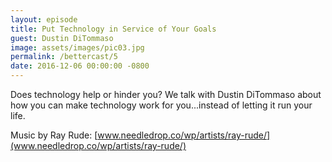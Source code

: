 ```yaml
---
layout: episode
title: Put Technology in Service of Your Goals
guest: Dustin DiTommaso
image: assets/images/pic03.jpg
permalink: /bettercast/5
date: 2016-12-06 00:00:00 -0800
---
```


Does technology help or hinder you? We talk with Dustin DiTommaso about how you can make technology work for you...instead of letting it run your life.

Music by Ray Rude: [www.needledrop.co/wp/artists/ray-rude/](www.needledrop.co/wp/artists/ray-rude/)
